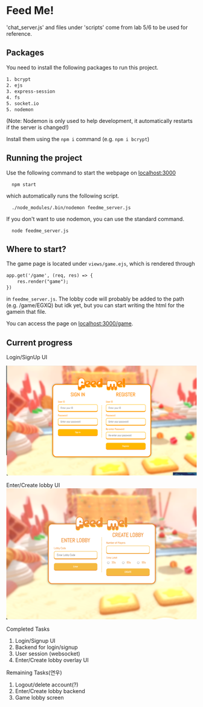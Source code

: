 
# Feed Me!

'chat_server.js' and files under 'scripts' come from lab 5/6 to be used for reference. 

## Packages

You need to install the following packages to run this project.

    1. bcrypt
    2. ejs
    3. express-session
    4. fs
    5. socket.io
    5. nodemon
    
(Note: Nodemon is only used to help development, it automatically restarts if the server is changed!)

Install them using the `npm i` command (e.g. `npm i bcrypt`)

## Running the project

Use the following command to start the webpage on [localhost:3000](localhost:3000)

```
  npm start
```
which automatically runs the following script.
```
  ./node_modules/.bin/nodemon feedme_server.js
```
If you don't want to use nodemon, you can use the standard command.
```
  node feedme_server.js
```

## Where to start?
The game page is located under `views/game.ejs`, which is rendered through

```
app.get('/game', (req, res) => {
    res.render("game");
})
```
in `feedme_server.js`. The lobby code will probably be added to the path (e.g. /game/EGXQ) but idk yet, but you can start writing the html for the gamein that file.

You can access the page on [localhost:3000/game](localhost:3000/game).

## Current progress

Login/SignUp UI

![FeedMe Login Page](./public/resources/loginpage_sample.png)

Enter/Create lobby UI
![FeedMe Enter Lobby Page](./public/resources/enterlobby_sample.png)

Completed Tasks
1. Login/Signup UI
2. Backend for login/signup
3. User session (websocket)
4. Enter/Create lobby overlay UI

Remaining Tasks(연우)
1. Logout/delete account(?)
2. Enter/Create lobby backend
3. Game lobby screen

